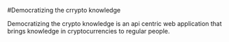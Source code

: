 #Democratizing the crrypto knowledge

Democratizing the crypto knowledge is an api centric web application that brings knowledge in cryptocurrencies to regular people.
